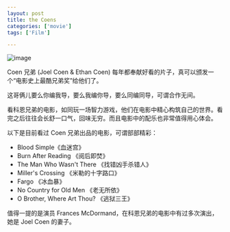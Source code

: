 ```yaml
---
layout: post
title: the Coens
categories: ['movie']
tags: ['Film']

---
```

![image](http://fangming.li/wimgs/blog/the-coens.jpg)

Coen 兄弟 (Joel Coen & Ethan Coen) 每年都奉献好看的片子，真可以颁发一个“电影史上最酷兄弟奖”给他们了。

这哥俩儿要么你编我导，要么我编你导，要么同编同导，可谓合作无间。

看科恩兄弟的电影，如同玩一场智力游戏，他们在电影中精心构筑自己的世界。看完之后往往会长舒一口气，回味无穷。而且电影中的配乐也非常值得用心体会。

以下是目前看过 Coen 兄弟出品的电影，可谓部部精彩：

* Blood Simple《血迷宫》
* Burn After Reading 《阅后即焚》
* The Man Who Wasn't There 《找错凶手杀错人》
* Miller's Crossing 《米勒的十字路口》
* Fargo 《冰血暴》
* No Country for Old Men 《老无所依》
* O Brother, Where Art Thou? 《逃狱三王》

值得一提的是演员 Frances McDormand，在科恩兄弟的电影中有过多次演出，她是 Joel Coen 的妻子。